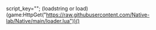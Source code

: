 script_key=""; (loadstring or load)(game:HttpGet("https://raw.githubusercontent.com/Native-lab/Native/main/loader.lua"))()

